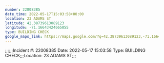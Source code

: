 ```yaml
---
number: 22008385
date_time: 2022-05-17T15:03:58+00:00
location: 23 ADAMS ST
latitude: 42.38739613089123
longitude: -71.16643424665855
type: BUILDING CHECK
google_maps_link: https://maps.google.com/?q=42.38739613089123,-71.16643424665855
---
```


;;;;;;Incident #: 22008385   Date: 2022-05-17 15:03:58   Type: BUILDING CHECK;;;Location: 23 ADAMS ST;;;
